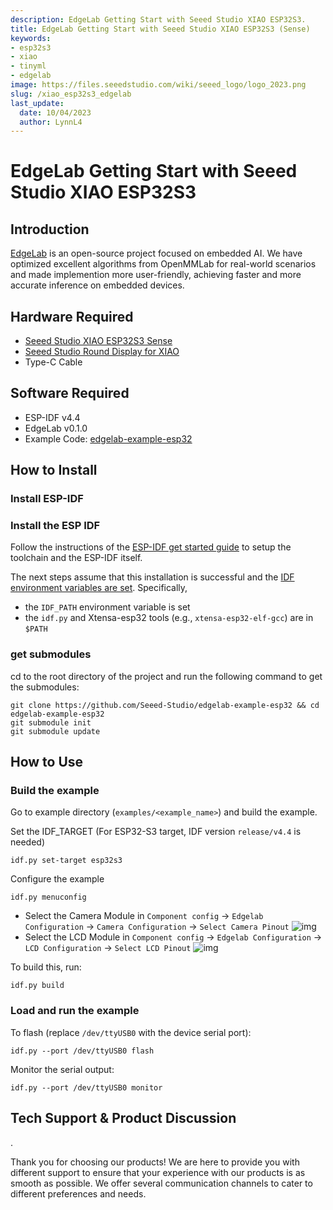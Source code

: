 ```yaml
---
description: EdgeLab Getting Start with Seeed Studio XIAO ESP32S3.
title: EdgeLab Getting Start with Seeed Studio XIAO ESP32S3 (Sense)
keywords:
- esp32s3
- xiao
- tinyml
- edgelab
image: https://files.seeedstudio.com/wiki/seeed_logo/logo_2023.png
slug: /xiao_esp32s3_edgelab
last_update:
  date: 10/04/2023
  author: LynnL4
---
```


# EdgeLab Getting Start with Seeed Studio XIAO ESP32S3

## Introduction
[EdgeLab](https://edgelab.readthedocs.io/en/latest/) is an open-source project focused on embedded AI. We have optimized excellent algorithms from OpenMMLab for real-world scenarios and made implemention more user-friendly, achieving faster and more accurate inference on embedded devices.

## Hardware Required
- [Seeed Studio XIAO ESP32S3 Sense](https://www.seeedstudio.com/XIAO-ESP32S3-Sense-p-5639.html)
- [Seeed Studio Round Display for XIAO](https://www.seeedstudio.com/Seeed-Studio-Round-Display-for-XIAO-p-5638.html)
- Type-C Cable

## Software Required
- ESP-IDF v4.4
- EdgeLab v0.1.0
- Example Code: [edgelab-example-esp32](https://github.com/Seeed-Studio/edgelab-example-esp32)

## How to Install 
### Install ESP-IDF

### Install the ESP IDF

Follow the instructions of the
[ESP-IDF get started guide](https://docs.espressif.com/projects/esp-idf/en/latest/get-started/index.html)
to setup the toolchain and the ESP-IDF itself.

The next steps assume that this installation is successful and the
[IDF environment variables are set](https://docs.espressif.com/projects/esp-idf/en/latest/get-started/index.html#step-4-set-up-the-environment-variables). Specifically,
* the `IDF_PATH` environment variable is set
* the `idf.py` and Xtensa-esp32 tools (e.g., `xtensa-esp32-elf-gcc`) are in `$PATH`

### get submodules
cd to the root directory of the project and run the following command to get the submodules:

```
git clone https://github.com/Seeed-Studio/edgelab-example-esp32 && cd edgelab-example-esp32
git submodule init
git submodule update
```

## How to Use
### Build the example

Go to example directory (`examples/<example_name>`) and build the example.

Set the IDF_TARGET (For ESP32-S3 target, IDF version `release/v4.4` is needed)

```
idf.py set-target esp32s3
```

Configure the example

```
idf.py menuconfig
```

- Select the Camera Module in `Component config` -> `Edgelab Configuration` -> `Camera Configuration` -> `Select Camera Pinout`
![img](https://raw.githubusercontent.com/Seeed-Studio/edgelab-example-esp32/main/docs/_static/esp32/images/esp32s3-xiao-camera.png)
- Select the LCD Module in `Component config` -> `Edgelab Configuration` -> `LCD Configuration` -> `Select LCD Pinout`
![img](https://raw.githubusercontent.com/Seeed-Studio/edgelab-example-esp32/main/docs/_static/esp32/images/esp32s3-xiao-lcd.png)


To build this, run:

```
idf.py build
```


### Load and run the example

To flash (replace `/dev/ttyUSB0` with the device serial port):
```
idf.py --port /dev/ttyUSB0 flash
```

Monitor the serial output:
```
idf.py --port /dev/ttyUSB0 monitor
```


## Tech Support & Product Discussion

.

Thank you for choosing our products! We are here to provide you with different support to ensure that your experience with our products is as smooth as possible. We offer several communication channels to cater to different preferences and needs.

<div class="button_tech_support_container">
<a href="https://forum.seeedstudio.com/" class="button_forum"></a> 
<a href="https://www.seeedstudio.com/contacts" class="button_email"></a>
</div>

<div class="button_tech_support_container">
<a href="https://discord.gg/eWkprNDMU7" class="button_discord"></a> 
<a href="https://github.com/Seeed-Studio/wiki-documents/discussions/69" class="button_discussion"></a>
</div>


